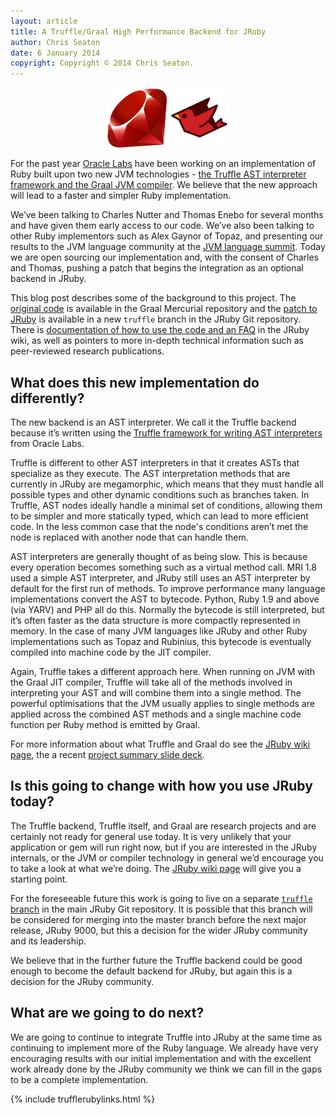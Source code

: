 ```yaml
---
layout: article
title: A Truffle/Graal High Performance Backend for JRuby
author: Chris Seaton
date: 6 January 2014
copyright: Copyright © 2014 Chris Seaton.
---
```


<p style="text-align: center">
<img alt="Ruby Logo (Copyright (c) 2006, Yukihiro Matsumoto. Licensed
under the terms of Creative Commons Attribution-ShareAlike 2.5.)" src="../ruby.png" width="96" height="96">
<img alt="JRuby Logo (Copyright (c) 2011, Tony Price. Licensed
under the terms of Creative Commons Attribution-NoDerivs 3.0 Unported (CC BY-ND 3.0))." src="../jruby.png" width="96" height="96">
</p>

For the past year [Oracle Labs](https://labs.oracle.com) have been working on an implementation of Ruby built upon two new JVM technologies - [the Truffle AST interpreter framework and the Graal JVM compiler](http://openjdk.java.net/projects/graal/). We believe that the new approach will lead to a faster and simpler Ruby implementation.

We’ve been talking to Charles Nutter and Thomas Enebo for several months and have given them early access to our code. We’ve also been talking to other Ruby implementors such as Alex Gaynor of Topaz, and presenting our results to the JVM language community at the [JVM language summit](http://medianetwork.oracle.com/video/player/2623645003001). Today we are open sourcing our implementation and, with the consent of Charles and Thomas, pushing a patch that begins the integration as an optional backend in JRuby.

This blog post describes some of the background to this project. The [original code](http://hg.openjdk.java.net/graal/graal) is available in the Graal Mercurial repository and the [patch to JRuby](https://github.com/jruby/jruby/tree/truffle) is available in a new `truffle` branch in the JRuby Git repository. There is [documentation of how to use the code and an FAQ](https://github.com/jruby/jruby/wiki/Truffle) in the JRuby wiki, as well as pointers to more in-depth technical information such as peer-reviewed research publications.

## What does this new implementation do differently?

The new backend is an AST interpreter. We call it the Truffle backend because it’s written using the [Truffle framework for writing AST interpreters](http://openjdk.java.net/projects/graal/) from Oracle Labs.

Truffle is different to other AST interpreters in that it creates ASTs that specialize as they execute. The AST interpretation methods that are currently in JRuby are megamorphic, which means that they must handle all possible types and other dynamic conditions such as branches taken. In Truffle, AST nodes ideally handle a minimal set of conditions, allowing them to be simpler and more statically typed, which can lead to more efficient code. In the less common case that the node's conditions aren’t met the node is replaced with another node that can handle them.

AST interpreters are generally thought of as being slow. This is because every operation becomes something such as a virtual method call. MRI 1.8 used a simple AST interpreter, and JRuby still uses an AST interpreter by default for the first run of methods. To improve performance many language implementations convert the AST to bytecode. Python, Ruby 1.9 and above (via YARV) and PHP all do this. Normally the bytecode is still interpreted, but it’s often faster as the data structure is more compactly represented in memory. In the case of many JVM languages like JRuby and other Ruby implementations such as Topaz and Rubinius, this bytecode is eventually compiled into machine code by the JIT compiler.

Again, Truffle takes a different approach here. When running on JVM with the Graal JIT compiler, Truffle will take all of the methods involved in interpreting your AST and will combine them into a single method. The powerful optimisations that the JVM usually applies to single methods are applied across the combined AST methods and a single machine code function per Ruby method is emitted by Graal. 

For more information about what Truffle and Graal do see the [JRuby wiki page](https://github.com/jruby/jruby/wiki/Truffle), the a recent [project summary slide deck](http://www.slideshare.net/ThomasWuerthinger/graal-truffle-ethdec2013).

## Is this going to change with how you use JRuby today?

The Truffle backend, Truffle itself, and Graal are research projects and are certainly not ready for general use today. It is very unlikely that your application or gem will run right now, but if you are interested in the JRuby internals, or the JVM or compiler technology in general we’d encourage you to take a look at what we’re doing. The [JRuby wiki page](https://github.com/jruby/jruby/wiki/Truffle) will give you a starting point.

For the foreseeable future this work is going to live on a separate [`truffle` branch](https://github.com/jruby/jruby/tree/master/core/src/main/java/org/jruby/truffle) in the main JRuby Git repository. It is possible that this branch will be considered for merging into the master branch before the next major release, JRuby 9000, but this a decision for the wider JRuby community and its leadership.

We believe that in the further future the Truffle backend could be good enough to become the default backend for JRuby, but again this is a decision for the JRuby community.

## What are we going to do next?

We are going to continue to integrate Truffle into JRuby at the same time as continuing to implement more of the Ruby language. We already have very encouraging results with our initial implementation and with the excellent work already done by the JRuby community we think we can fill in the gaps to be a complete implementation.

{% include trufflerubylinks.html %}
